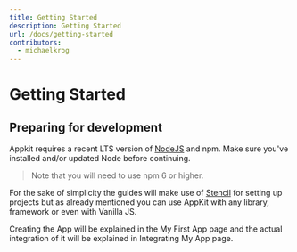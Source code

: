 ```yaml
---
title: Getting Started
description: Getting Started
url: /docs/getting-started
contributors:
  - michaelkrog
---
```


# Getting Started

## Preparing for development

Appkit requires a recent LTS version of [NodeJS](https://nodejs.org/) and npm. Make sure you've installed and/or updated Node before continuing.

> Note that you will need to use npm 6 or higher.

For the sake of simplicity the guides will make use of [Stencil](https://stenciljs.com) for setting up projects but as already mentioned you can use AppKit with any library, framework or even with Vanilla JS.

Creating the App will be explained in the <stencil-route-link url="/docs/my-first-app">My First App</stencil-route-link> page and the actual integration of it will be explained in <stencil-route-link url="/docs/integrating-my-app">Integrating My App</stencil-route-link> page. 
